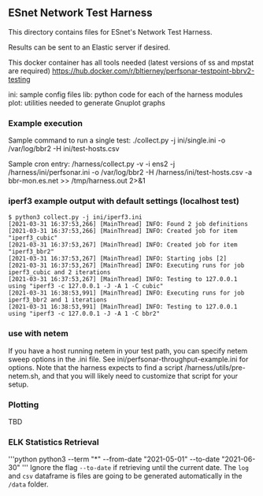 ## ESnet Network Test Harness

This directory contains files for ESnet's Network Test Harness.

Results can be sent to an Elastic server if desired.

This docker container has all tools needed (latest versions of ss and mpstat are required)
   https://hub.docker.com/r/bltierney/perfsonar-testpoint-bbrv2-testing

ini: sample config files
lib: python code for each of the harness modules
plot: utilities needed to generate Gnuplot graphs

### Example execution

Sample command to run a single test:
   ./collect.py -j ini/single.ini -o /var/log/bbr2 -H ini/test-hosts.csv 

Sample cron entry:
   /harness/collect.py -v -i ens2 -j /harness/ini/perfsonar.ini -o /var/log/bbr2 -H /harness/ini/test-hosts.csv -a bbr-mon.es.net >> /tmp/harness.out 2>&1 

### iperf3 example output with default settings (localhost test)
```
$ python3 collect.py -j ini/iperf3.ini
[2021-03-31 16:37:53,266] [MainThread] INFO: Found 2 job definitions
[2021-03-31 16:37:53,266] [MainThread] INFO: Created job for item "iperf3_cubic"
[2021-03-31 16:37:53,267] [MainThread] INFO: Created job for item "iperf3_bbr2"
[2021-03-31 16:37:53,267] [MainThread] INFO: Starting jobs [2]
[2021-03-31 16:37:53,267] [MainThread] INFO: Executing runs for job iperf3_cubic and 2 iterations
[2021-03-31 16:37:53,267] [MainThread] INFO: Testing to 127.0.0.1 using "iperf3 -c 127.0.0.1 -J -A 1 -C cubic"
[2021-03-31 16:38:53,991] [MainThread] INFO: Executing runs for job iperf3_bbr2 and 1 iterations
[2021-03-31 16:38:53,991] [MainThread] INFO: Testing to 127.0.0.1 using "iperf3 -c 127.0.0.1 -J -A 1 -C bbr2"
```

### use with netem

If you have a host running netem in your test path, you can specify netem sweep options in the .ini file.
See ini/perfsonar-throughput-example.ini for options. Note that the harness expects to find a script
/harness/utils/pre-netem.sh, and that you will likely need to customize that script for your setup. 


### Plotting

TBD

### ELK Statistics Retrieval

'''python
python3 --term "*" --from-date "2021-05-01" --to-date "2021-06-30"
'''
Ignore the flag `--to-date` if retrieving until the current date.
The `log` and `csv` dataframe is files are going to be generated automatically in the `/data` folder.

